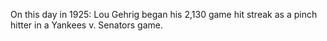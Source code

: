On this day in 1925: Lou Gehrig began his 2,130 game hit streak as a pinch hitter in a Yankees v. Senators game.